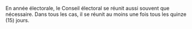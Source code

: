En année électorale, le Conseil électoral se réunit aussi souvent que nécessaire. Dans tous les cas, il se réunit au moins une fois tous les quinze (15) jours.